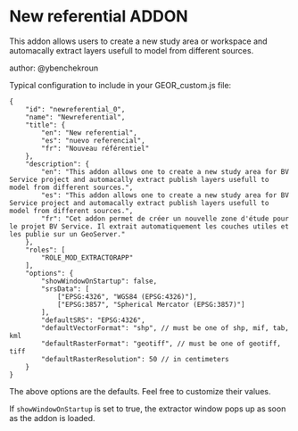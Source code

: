 New referential ADDON
=====================

This addon allows users to create a new study area or workspace and automacally extract layers usefull to model from different sources.

author: @ybenchekroun

Typical configuration to include in your GEOR_custom.js file:

    {
        "id": "newreferential_0",
        "name": "Newreferential",
        "title": {
            "en": "New referential",
            "es": "nuevo referencial",
            "fr": "Nouveau référentiel"
        },
        "description": {
            "en": "This addon allows one to create a new study area for BV Service project and automacally extract publish layers usefull to model from different sources.",
            "es": "This addon allows one to create a new study area for BV Service project and automacally extract publish layers usefull to model from different sources.",
            "fr": "Cet addon permet de créer un nouvelle zone d'étude pour le projet BV Service. Il extrait automatiquement les couches utiles et les publie sur un GeoServer."
        },
        "roles": [
            "ROLE_MOD_EXTRACTORAPP"
        ],
        "options": {
            "showWindowOnStartup": false,
            "srsData": [
                ["EPSG:4326", "WGS84 (EPSG:4326)"],
                ["EPSG:3857", "Spherical Mercator (EPSG:3857)"]
            ],
            "defaultSRS": "EPSG:4326",
            "defaultVectorFormat": "shp", // must be one of shp, mif, tab, kml
            "defaultRasterFormat": "geotiff", // must be one of geotiff, tiff
            "defaultRasterResolution": 50 // in centimeters
        }
    }

The above options are the defaults. Feel free to customize their values.

If ```showWindowOnStartup``` is set to true, the extractor window pops up as soon as the addon is loaded.
